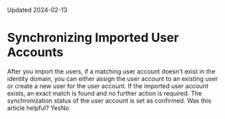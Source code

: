 Updated 2024-02-13
# Synchronizing Imported User Accounts
After you import the users, if a matching user account doesn't exist in the identity domain, you can either assign the user account to an existing user or create a new user for the user account.
If the imported user account exists, an exact match is found and no further action is required. The synchronization status of the user account is set as confirmed.
Was this article helpful?
YesNo

